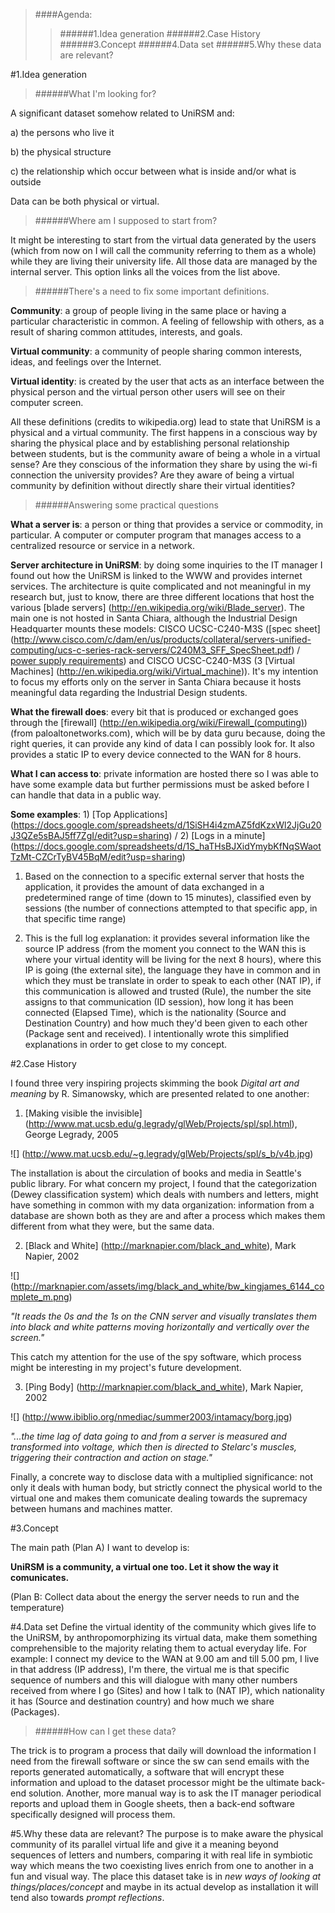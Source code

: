 >####Agenda:
>>######1.Idea generation
>>######2.Case History
>>######3.Concept 
>>######4.Data set
>>######5.Why these data are relevant?

#1.Idea generation

>######What I'm looking for?

A significant dataset somehow related to UniRSM and:

a) the persons who live it

b) the physical structure

c) the relationship which occur between what is inside and/or what is outside

Data can be both physical or virtual.

>######Where am I supposed to start from?

It might be interesting to start from the virtual data generated by the users (which from now on I will call the community referring to them as a whole) while they are living their university life. All those data are managed by the internal server. This option links all the voices from the list above.

>######There's a need to fix some important definitions.

**Community**: a group of people living in the same place or having a particular characteristic in common. A feeling of fellowship with others, as a result of sharing common attitudes, interests, and goals. 

**Virtual community**: a community of people sharing common interests, ideas, and feelings over the Internet.

**Virtual identity**: is created by the user that acts as an interface between the physical person and the virtual person other users will see on their computer screen.

All these definitions (credits to wikipedia.org) lead to state that UniRSM is a physical and a virtual community. The first happens in a conscious way by sharing the physical place and by establishing personal relationship between students, but is the community aware of being a whole in a virtual sense? Are they conscious of the information they share by using the wi-fi connection the university provides? Are they aware of being a virtual community by definition without directly share their virtual identities?

>######Answering some practical questions

**What a server is**: a person or thing that provides a service or commodity, in particular. A computer or computer program that manages access to a centralized resource or service in a network.

**Server architecture in UniRSM**: by doing some inquiries to the IT manager I found out how the UniRSM is linked to the WWW and provides internet services. The architecture is quite complicated and not meaningful in my research but, just to know, there are three different locations that host the various [blade servers] (http://en.wikipedia.org/wiki/Blade_server). The main one is not hosted in Santa Chiara, although the Industrial Design Headquarter mounts these models: CISCO UCSC-C240-M3S ([spec sheet] (http://www.cisco.com/c/dam/en/us/products/collateral/servers-unified-computing/ucs-c-series-rack-servers/C240M3_SFF_SpecSheet.pdf) / [power supply requirements](http://www.cisco.com/c/en/us/td/docs/unified_computing/ucs/c/hw/C240/install/C240/spec.html)) and CISCO UCSC-C240-M3S (3 [Virtual Machines] (http://en.wikipedia.org/wiki/Virtual_machine)).  It's my intention to focus my efforts only on the server in Santa Chiara because it hosts meaningful data regarding the Industrial Design students.

**What the firewall does**: every bit that is produced or exchanged goes through the [firewall] (http://en.wikipedia.org/wiki/Firewall_(computing)) (from paloaltonetworks.com), which will be by data guru because, doing the right queries, it can provide any kind of data I can possibly look for. It also provides a static IP to every device connected to the WAN for 8 hours. 

**What I can access to**: private information are hosted there so I was able to have some example data but further permissions must be asked before I can handle that data in a public way. 

**Some examples**: 1) [Top Applications] (https://docs.google.com/spreadsheets/d/1SiSH4i4zmAZ5fdKzxWl2JjGu20J3QZe5sBAJ5ff7ZgI/edit?usp=sharing) / 2) [Logs in a minute] (https://docs.google.com/spreadsheets/d/1S_haTHsBJXidYmybKfNqSWaotTzMt-CZCrTyBV45BqM/edit?usp=sharing)

1) Based on the connection to a specific external server that hosts the application, it provides the amount of data exchanged in a predetermined range of time (down to 15 minutes), classified even by sessions (the number of connections attempted to that specific app, in that specific time range)

2) This is the full log explanation: it provides several information like the source IP address (from the moment you connect to the WAN this is where your virtual identity will be living for the next 8 hours), where this IP is going (the external site), the language they have in common and in which they must be translate in order to speak to each other (NAT IP), if this communication is allowed and trusted (Rule), the number the site assigns to that communication (ID session), how long it has been connected (Elapsed Time), which is the nationality (Source and Destination Country) and how much they'd been given to each other (Package sent and received). I intentionally wrote this simplified explanations in order to get close to my concept.   

#2.Case History

I found three very inspiring projects skimming the book _Digital art and meaning_ by R. Simanowsky, which are presented related to one another:

1) [Making visible the invisible] (http://www.mat.ucsb.edu/g.legrady/glWeb/Projects/spl/spl.html), George Legrady, 2005

![] (http://www.mat.ucsb.edu/~g.legrady/glWeb/Projects/spl/s_b/v4b.jpg)

The installation is about the circulation of books and media in Seattle's public library. For what concern my project, I found that the categorization (Dewey classification system) which deals with numbers and letters, might have something in common with my data organization: information from a database are shown both as they are and after a process which makes them different from what they were, but the same data.

2) [Black and White] (http://marknapier.com/black_and_white), Mark Napier, 2002

![] (http://marknapier.com/assets/img/black_and_white/bw_kingjames_6144_complete_m.png)

_"It reads the 0s and the 1s on the CNN server and visually translates them into black and white patterns moving horizontally and vertically over the screen."_

This catch my attention for the use of the spy software, which process might be interesting in my project's future development.

3) [Ping Body] (http://marknapier.com/black_and_white), Mark Napier, 2002

![] (http://www.ibiblio.org/nmediac/summer2003/intamacy/borg.jpg)

_"...the time lag of data going to and from a server is measured and transformed into voltage, which then is directed to Stelarc's muscles, triggering their contraction and action on stage."_

Finally, a concrete way to disclose data with a multiplied significance: not only it deals with human body, but strictly connect the physical world to the virtual one and makes them comunicate dealing towards the supremacy between humans and machines matter.

#3.Concept

The main path (Plan A) I want to develop is: 

**UniRSM is a community, a virtual one too. Let it show the way it comunicates.** 

(Plan B: Collect data about the energy the server needs to run and the temperature)

#4.Data set
Define the virtual identity of the community which gives life to the UniRSM, by anthropomorphizing its virtual data, make them something comprehensible to the majority relating them to actual everyday life. For example: I connect my device to the WAN at 9.00 am and till 5.00 pm, I live in that address (IP address), I'm there, the virtual me is that specific sequence of numbers and this will dialogue with many other numbers received from where I go (Sites) and how I talk to (NAT IP), which nationality it has (Source and destination country) and how much we share (Packages). 

>######How can I get these data?

The trick is to program a process that daily will download the information I need from the firewall software or since the sw can send emails with the reports generated automatically, a software that will encrypt these information and upload to the dataset processor might be the ultimate back-end solution.
Another, more manual way is to ask the IT manager periodical reports and upload them in Google sheets, then a back-end software specifically designed will process them. 

#5.Why these data are relevant?
The purpose is to make aware the physical community of its parallel virtual life and give it a meaning beyond sequences of letters and numbers, comparing it with real life in symbiotic way which means the two coexisting lives enrich from one to another in a fun and visual way.
The place this dataset take is in _new ways of looking at things/places/concept_ and maybe in its actual develop as installation it will tend also towards _prompt reflections_.
